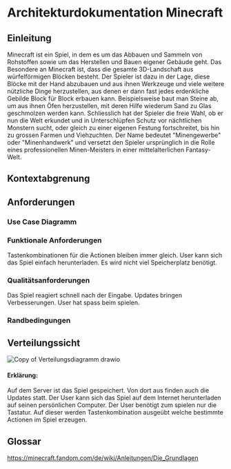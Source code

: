 # Architekturdokumentation Minecraft
## Einleitung
Minecraft ist ein Spiel, in dem es um das Abbauen und Sammeln von Rohstoffen sowie um das Herstellen und Bauen eigener Gebäude geht. Das Besondere an Minecraft ist, dass die gesamte 3D-Landschaft aus würfelförmigen Blöcken besteht. Der Spieler ist dazu in der Lage, diese Blöcke mit der Hand abzubauen und aus ihnen Werkzeuge und viele weitere nützliche Dinge herzustellen, aus denen er dann fast jedes erdenkliche Gebilde Block für Block erbauen kann. Beispielsweise baut man Steine ab, um aus ihnen Öfen herzustellen, mit deren Hilfe wiederum Sand zu Glas geschmolzen werden kann. Schliesslich hat der Spieler die freie Wahl, ob er nun die Welt erkundet und in Unterschlüpfen Schutz vor nächtlichen Monstern sucht, oder gleich zu einer eigenen Festung fortschreitet, bis hin zu grossen Farmen und Viehzuchten. Der Name bedeutet "Minengewerbe" oder "Minenhandwerk" und versetzt den Spieler ursprünglich in die Rolle eines professionellen Minen-Meisters in einer mittelalterlichen Fantasy-Welt.
## Kontextabgrenung
## Anforderungen
### Use Case Diagramm
### Funktionale Anforderungen
  Tastenkombinationen für die Actionen bleiben immer gleich.
  User kann sich das Spiel einfach herunterladen.
  Es wird nicht viel Speicherplatz benötigt.
  
### Qualitätsanforderungen
  Das Spiel reagiert schnell nach der Eingabe.
  Updates bringen Verbesserungen.
  User hat spass beim spielen.
### Randbedingungen
## Verteilungssicht
![Copy of Verteilungsdiagramm drawio](https://user-images.githubusercontent.com/97627842/156453923-ad7ce6ac-abe2-4673-9dd3-fbf04ac2c130.png)
#### Erklärung:
Auf dem Server ist das Spiel gespeichert. Von dort aus finden auch die Updates statt. Der User kann sich das Spiel auf dem Internet herunterladen auf seinen persönlichen Computer. Der User benötigt zum spielen nur die Tastatur. Auf dieser werden Tastenkombination ausgeübt welche bestimmte Actionen im Spiel erzeugen.
## Glossar
https://minecraft.fandom.com/de/wiki/Anleitungen/Die_Grundlagen

